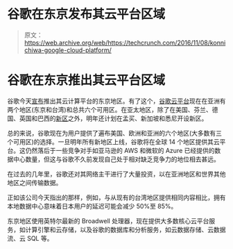 # 谷歌在东京发布其云平台区域

> 原文：<https://web.archive.org/web/https://techcrunch.com/2016/11/08/konnichiwa-google-cloud-platform/>

# 谷歌在东京推出其云平台区域

谷歌今天[宣布](https://web.archive.org/web/20230326004410/https://blog.google/topics/google-cloud/google-cloud-platform-tokyo-region-now-open-for-business/)推出其云计算平台的东京地区。有了这个，[谷歌云平台](https://web.archive.org/web/20230326004410/https://cloud.google.com/)现在在亚洲有两个地区(东京和台湾)和总共六个可用区。在亚太地区，除了在美国、芬兰、德国、英国和巴西的[新区](https://web.archive.org/web/20230326004410/https://cloud.google.com/compute/docs/regions-zones/regions-zones#announced)之外，明年还计划在孟买、新加坡和悉尼开设新区。

总的来说，谷歌现在为用户提供了遍布美国、欧洲和亚洲的六个地区(大多数有三个可用区)的选择。一旦明年所有新地区上线，谷歌将在全球 14 个地区提供其云平台。这仍然落后于一些竞争对手如亚马逊的 AWS 和微软的 Azure 已经提供的数据中心数量，但这与谷歌不久前发现自己处于相对缺乏竞争力的地位相去甚远。

在过去的几年里，谷歌还对其网络主干进行了大量投资，以在亚洲地区和世界其他地区之间传输数据。

正如该公司今天指出的那样，例如，与从现有的台湾地区提供相同内容相比，拥有本地数据中心意味着日本用户的延迟可能会减少 50%至 85%。

东京地区使用英特尔最新的 Broadwell 处理器，现在提供大多数核心云平台服务，如计算引擎和云存储，以及谷歌的数据库和分析服务，如云数据存储、云数据流、云 SQL 等。